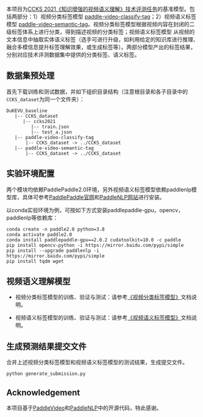本项目为[CCKS 2021《知识增强的视频语义理解》技术评测任务](https://www.biendata.xyz/competition/ccks_2021_videounderstanding)的基准模型。包括两部分：1）视频分类标签模型 [paddle-video-classify-tag](./paddle-video-classify-tag)；2）视频语义标签模型 [paddle-video-semantic-tag](./paddle-video-semantic-tag)。视频分类标签模型根据视频内容在封闭的二级标签体系上进行分类，得到描述视频的分类标签；视频语义标签模型 从视频的文本信息中抽取实体语义标签（选手可进行升级，如利用给定的知识库进行推理、融合多模信息提升标签理解效果，或生成标签等）。两部分模型产出的标签结果，分别对应技术评测数据集中提供的分类标签、语义标签。

## 数据集预处理

首先下载训练和测试数据，并如下组织目录结构（注意根目录和各子目录中的`CCKS_dataset`为同一个文件夹）：

```
DuKEVU_baseline
   |-- CCKS_dataset
      |-- ccks2021
         |-- train.json
         |-- test_a.json
   |-- paddle-video-classify-tag
       |-- CCKS_dataset -> ../CCKS_dataset
   |-- paddle-video-semantic-tag
       |-- CCKS_dataset -> ../CCKS_dataset
```

## 实验环境配置

两个模块均依赖PaddlePaddle2.0环境，另外视频语义标签模型依赖paddlenlp模型库，具体可参考[PaddlePaddle官网](https://www.paddlepaddle.org.cn)和[PaddleNLP网站](https://github.com/PaddlePaddle/PaddleNLP)进行安装。

以conda实验环境为例，可按如下方式安装paddlepaddle-gpu，opencv，paddlenlp等依赖库：

```
conda create -n paddle2.0 python=3.8
conda activate paddle2.0
conda install paddlepaddle-gpu==2.0.2 cudatoolkit=10.0 -c paddle
pip install opencv-python -i https://mirror.baidu.com/pypi/simple
pip install --upgrade paddlenlp -i https://mirror.baidu.com/pypi/simple
pip install tqdm wget
```

## 视频语义理解模型

-  视频分类标签模型的训练、验证与测试：请参考[《视频分类标签模型》](./paddle-video-classify-tag/README.md)文档说明。

-  视频语义标签模型的训练、验证与测试：请参考[《视频语义标签模型》](./paddle-video-semantic-tag/README.md)文档说明。

## 生成预测结果提交文件

合并上述视频分类标签模型和视频语义标签模型的测试结果，生成提交文件。

```
python generate_submission.py
```

## Acknowledgement

本项目基于[PaddleVideo](https://github.com/PaddlePaddle/PaddleVideo/tree/application/VideoTag)和[PaddleNLP](https://github.com/PaddlePaddle/PaddleVideo/tree/application/VideoTag)中的开源代码，特此感谢。
